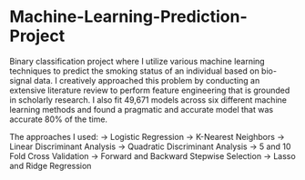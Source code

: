 # Machine-Learning-Prediction-Project
Binary classification project where I utilize various machine learning techniques to predict the smoking status of an individual based on bio-signal data.
I creatively approached this problem by conducting an extensive literature review to perform feature engineering that is grounded in scholarly research. I also fit 49,671 models across six different machine learning methods and found a pragmatic and accurate model that was accurate 80% of the time.

The approaches I used:
-> Logistic Regression
-> K-Nearest Neighbors
-> Linear Discriminant Analysis
-> Quadratic Discriminant Analysis
-> 5 and 10 Fold Cross Validation
-> Forward and Backward Stepwise Selection
-> Lasso and Ridge Regression
